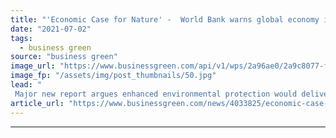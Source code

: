 ```yaml
---
title: "'Economic Case for Nature' -  World Bank warns global economy is facing $2.7tr hit from nature degradation"
date: "2021-07-02"
tags: 
  - business green
source: "business green"
image_url: "https://www.businessgreen.com/api/v1/wps/2a96ae0/2a9c8077-f6cb-445e-a52d-5b35080ea3c1/2/indonesia-rainforest-c-185x114.jpg"
image_fp: "/assets/img/post_thumbnails/50.jpg"
lead: "
 Major new report argues enhanced environmental protection would deliver a massive 'win-win' for the global economy ..."
article_url: "https://www.businessgreen.com/news/4033825/economic-case-nature-world-bank-warns-global-economy-facing-usd-7tr-hit-nature-degradation"
---
```


---
